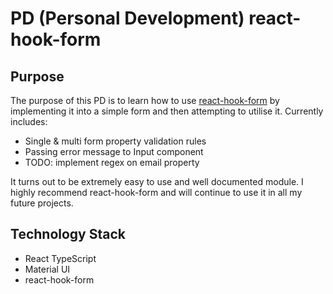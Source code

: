 # PD (Personal Development) react-hook-form

## Purpose
The purpose of this PD is to learn how to use [react-hook-form](https://react-hook-form.com/) by implementing it into a simple form and then attempting to utilise it. 
Currently includes: 
- Single & multi form property validation rules
- Passing error message to Input component 
- TODO: implement regex on email property

It turns out to be extremely easy to use and well documented module. I highly recommend react-hook-form and will continue to use it in all my future projects.

## Technology Stack

- React TypeScript
- Material UI
- react-hook-form
